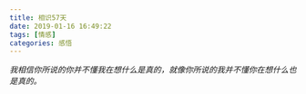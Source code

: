 ```yaml
---
title: 相识57天
date: 2019-01-16 16:49:22
tags: [情感]
categories: 感悟
---
```

*我相信你所说的你并不懂我在想什么是真的，就像你所说的我并不懂你在想什么也是真的。*
